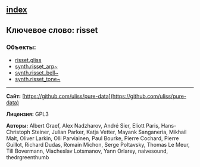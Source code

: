 [index](../index.html)
---

## Ключевое слово: risset

### Объекты:
* [risset.gliss](../risset.gliss.html)
* [synth.risset_arp~](../synth.risset_arp~.html)
* [synth.risset_bell~](../synth.risset_bell~.html)
* [synth.risset_tone~](../synth.risset_tone~.html)

---
**Сайт:** [https://github.com/uliss/pure-data](https://github.com/uliss/pure-data)

**Лицензия:** GPL3

**Авторы:** Albert Graef, Alex Nadzharov, André Sier, Eliott Paris, Hans-Christoph Steiner, Julian Parker, Katja Vetter, Mayank Sanganeria, Mikhail Malt, Oliver Larkin, Olli Parviainen, Paul Bourke, Pierre Cochard, Pierre Guillot, Richard Dudas, Romain Michon, Serge Poltavsky, Thomas Le Meur, Till Bovermann, Viacheslav Lotsmanov, Yann Orlarey, naivesound, thedrgreenthumb
